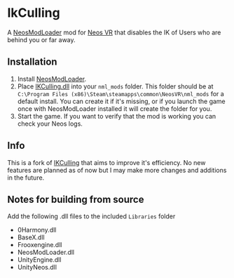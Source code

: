 # IkCulling

A [NeosModLoader](https://github.com/zkxs/NeosModLoader) mod for [Neos VR](https://neos.com/) that disables the IK of Users who are behind you or far away.


## Installation
1. Install [NeosModLoader](https://github.com/zkxs/NeosModLoader).
2. Place [IKCulling.dll](https://github.com/Raidriar796/IkCulling/releases/latest/download/IKCulling.dll) into your `nml_mods` folder. This folder should be at `C:\Program Files (x86)\Steam\steamapps\common\NeosVR\nml_mods` for a default install. You can create it if it's missing, or if you launch the game once with NeosModLoader installed it will create the folder for you.
3. Start the game. If you want to verify that the mod is working you can check your Neos logs.

## Info
This is a fork of [IKCulling](https://github.com/KyuubiYoru/IkCulling/) that aims to improve it's efficiency. No new features are planned as of now but I may make more changes and additions in the future.

## Notes for building from source
Add the following .dll files to the included `Libraries` folder
- 0Harmony.dll
- BaseX.dll
- Frooxengine.dll
- NeosModLoader.dll
- UnityEngine.dll
- UnityNeos.dll

